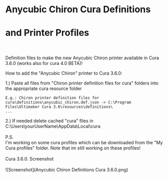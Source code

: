 # Anycubic Chiron Cura Definitions <br />
# and Printer Profiles  
<br /><br />
Definition files to make the new Anycubic Chiron printer available in Cura 3.6.0 (works also for cura 4.0 BETA)!

How to add the "Anycubic Chiron" printer to Cura 3.6.0:  

1.) Paste all files from "Chiron printer definition files for cura" folders into the appropriate cura resource folder 

    E.g.: Chiron printer definition files for cura\definitions\anycubic_chiron.def.json -> C:\Program Files\Ultimaker Cura 3.6\resources\definitions\
    ... 
    
2.) If needed delete cached "cura" files in C:\Users\yourUserName\AppData\Local\cura 
<br /><br />
P.S.   
I'm working on some cura profiles which can be downloaded from the "My Cura profiles" folder. 
Note that im still working on these profiles!
<br /><br />
Cura 3.6.0. Screenshot
<br /><br />
![Screenshot](Anycubic Chiron Definitions Cura 3.6.0.png)
